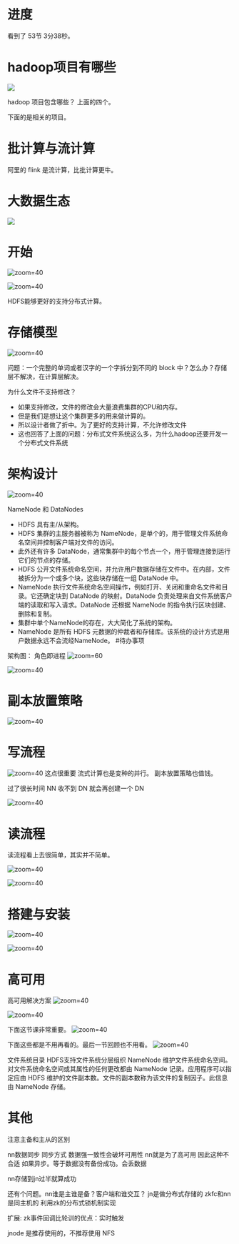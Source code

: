 # 进度

看到了 53节 3分38秒。

# hadoop项目有哪些

![](Pasted%20image%2020231220192237.png)

hadoop 项目包含哪些？
上面的四个。

下面的是相关的项目。

# 批计算与流计算

阿里的 flink 是流计算，比批计算更牛。

# 大数据生态

![](Pasted%20image%2020231220192639.png)

# 开始


![zoom=40](Pasted%20image%2020231219171427.png)

![zoom=40](Pasted%20image%2020231219171438.png)

HDFS能够更好的支持分布式计算。

# 存储模型

![zoom=40](Pasted%20image%2020231219171447.png)

问题：一个完整的单词或者汉字的一个字拆分到不同的 block 中？怎么办？存储层不解决，在计算层解决。

为什么文件不支持修改？
- 如果支持修改，文件的修改会大量浪费集群的CPU和内存。
- 但是我们是想让这个集群更多的用来做计算的。
- 所以设计者做了折中。为了更好的支持计算，不允许修改文件
- 这也回答了上面的问题：分布式文件系统这么多，为什么hadoop还要开发一个分布式文件系统

# 架构设计

![zoom=40](Pasted%20image%2020231219171501.png)

NameNode 和 DataNodes
- HDFS 具有主/从架构。
- HDFS 集群的主服务器被称为 NameNode，是单个的，用于管理文件系统命名空间并控制客户端对文件的访问。
- 此外还有许多 DataNode，通常集群中的每个节点一个，用于管理连接到运行它们的节点的存储。
- HDFS 公开文件系统命名空间，并允许用户数据存储在文件中。在内部，文件被拆分为一个或多个块，这些块存储在一组 DataNode 中。
- NameNode 执行文件系统命名空间操作，例如打开、关闭和重命名文件和目录。它还确定块到 DataNode 的映射。DataNode 负责处理来自文件系统客户端的读取和写入请求。DataNode 还根据 NameNode 的指令执行区块创建、删除和复制。
- 集群中单个NameNode的存在，大大简化了系统的架构。
- NameNode 是所有 HDFS 元数据的仲裁者和存储库。该系统的设计方式是用户数据永远不会流经NameNode。 #待办事项 

架构图：
角色即进程
![zoom=60](Pasted%20image%2020231220030529.png)


![zoom=40](Pasted%20image%2020231219171507.png)

# 副本放置策略

![zoom=40](Pasted%20image%2020231219171533.png)

# 写流程

![zoom=40](Pasted%20image%2020231219171709.png)
这点很重要 流式计算也是变种的并行。
副本放置策略也值钱。

过了很长时间 NN 收不到 DN 就会再创建一个 DN

![zoom=40](Pasted%20image%2020231219171716.png)

# 读流程

读流程看上去很简单，其实并不简单。

![zoom=40](Pasted%20image%2020231221191555.png)

![zoom=40](Pasted%20image%2020231219171731.png)

# 搭建与安装

![zoom=40](Pasted%20image%2020231222101708.png)

![zoom=40](Pasted%20image%2020231219171737.png)

# 高可用

高可用解决方案
![zoom=40](Pasted%20image%2020231219171751.png)

![zoom=40](Pasted%20image%2020231219181323.png)

下面这节课非常重要。
![zoom=40](Pasted%20image%2020231219192454.png)

下面这些都是不用再看的。最后一节回顾也不用看。
![zoom=40](Pasted%20image%2020231219195029.png)


文件系统目录
HDFS支持文件系统分层组织
NameNode 维护文件系统命名空间。对文件系统命名空间或其属性的任何更改都由 NameNode 记录。应用程序可以指定应由 HDFS 维护的文件副本数。文件的副本数称为该文件的复制因子。此信息由 NameNode 存储。

# 其他

注意主备和主从的区别

nn数据同步 同步方式  数据强一致性会破坏可用性
nn就是为了高可用  因此这种不合适
如果异步。等于数据没有备份成功。会丢数据

nn存储到jn过半就算成功

还有个问题。nn谁是主谁是备？客户端和谁交互？
jn是做分布式存储的
zkfc和nn是同主机的  利用zk的分布式锁机制实现

扩展: zk事件回调比轮训的优点：实时触发

jnode 是推荐使用的，不推荐使用 NFS